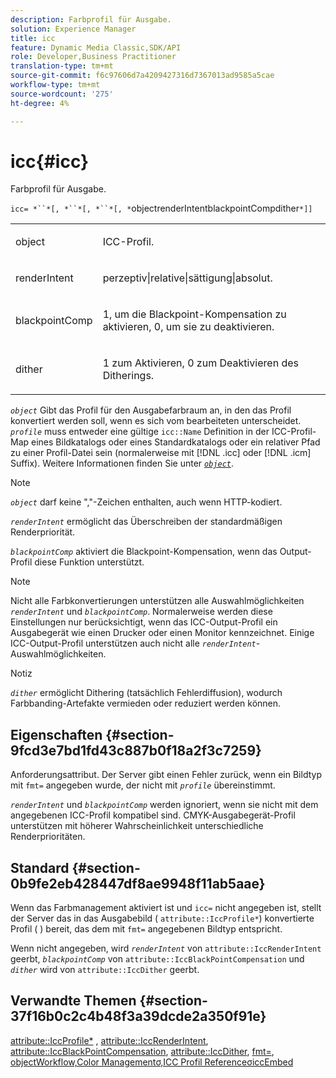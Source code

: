 ```yaml
---
description: Farbprofil für Ausgabe.
solution: Experience Manager
title: icc
feature: Dynamic Media Classic,SDK/API
role: Developer,Business Practitioner
translation-type: tm+mt
source-git-commit: f6c97606d7a4209427316d7367013ad9585a5cae
workflow-type: tm+mt
source-wordcount: '275'
ht-degree: 4%

---
```



# icc{#icc}

Farbprofil für Ausgabe.

`icc= *``*[, *``*[, *``*[, *`objectrenderIntentblackpointCompdither`*]]`

<table id="simpletable_AC20916999004CDCBBB9888B3A8FB0A7"> 
 <tr class="strow"> 
  <td class="stentry"> <p><span class="codeph"> <span class="varname"> object</span> </span> </p></td> 
  <td class="stentry"> <p>ICC-Profil. </p></td> 
 </tr> 
 <tr class="strow"> 
  <td class="stentry"> <p><span class="codeph"> <span class="varname"> renderIntent</span></span> </p></td> 
  <td class="stentry"> <p><span class="codeph"> perzeptiv|relative|sättigung|absolut</span>. </p></td> 
 </tr> 
 <tr class="strow"> 
  <td class="stentry"> <p><span class="codeph"> <span class="varname"> blackpointComp</span></span> </p></td> 
  <td class="stentry"> <p>1, um die Blackpoint-Kompensation zu aktivieren, 0, um sie zu deaktivieren. </p></td> 
 </tr> 
 <tr class="strow"> 
  <td class="stentry"> <p><span class="codeph"> <span class="varname"> dither</span></span> </p></td> 
  <td class="stentry"> <p>1 zum Aktivieren, 0 zum Deaktivieren des Ditherings. </p></td> 
 </tr> 
</table>

*`object`* Gibt das Profil für den Ausgabefarbraum an, in den das Profil konvertiert werden soll, wenn es sich vom bearbeiteten unterscheidet. *`profile`* muss entweder eine gültige  `icc::Name` Definition in der ICC-Profil-Map eines Bildkatalogs oder eines Standardkatalogs oder ein relativer Pfad zu einer Profil-Datei sein (normalerweise mit  [!DNL .icc] oder  [!DNL .icm] Suffix). Weitere Informationen finden Sie unter [ *`object`*](../../../../../is-api/http-ref/image-serving-api-ref/c-http-protocol-reference/c-data-types/r-object.md#reference-2591bd24548d462782c68d138ef795a0).

>[!NOTE]
>
>*`object`* darf keine &quot;,&quot;-Zeichen enthalten, auch wenn HTTP-kodiert.

*`renderIntent`* ermöglicht das Überschreiben der standardmäßigen Renderpriorität.

*`blackpointComp`* aktiviert die Blackpoint-Kompensation, wenn das Output-Profil diese Funktion unterstützt.

>[!NOTE]
>
>Nicht alle Farbkonvertierungen unterstützen alle Auswahlmöglichkeiten *`renderIntent`* und *`blackpointComp`*. Normalerweise werden diese Einstellungen nur berücksichtigt, wenn das ICC-Output-Profil ein Ausgabegerät wie einen Drucker oder einen Monitor kennzeichnet. Einige ICC-Output-Profil unterstützen auch nicht alle *`renderIntent`*-Auswahlmöglichkeiten.

Notiz

*`dither`* ermöglicht Dithering (tatsächlich Fehlerdiffusion), wodurch Farbbanding-Artefakte vermieden oder reduziert werden können.

## Eigenschaften {#section-9fcd3e7bd1fd43c887b0f18a2f3c7259}

Anforderungsattribut. Der Server gibt einen Fehler zurück, wenn ein Bildtyp mit `fmt=` angegeben wurde, der nicht mit *`profile`* übereinstimmt.

*`renderIntent`* und  *`blackpointComp`* werden ignoriert, wenn sie nicht mit dem angegebenen ICC-Profil kompatibel sind. CMYK-Ausgabegerät-Profil unterstützen mit höherer Wahrscheinlichkeit unterschiedliche Renderprioritäten.

## Standard {#section-0b9fe2eb428447df8ae9948f11ab5aae}

Wenn das Farbmanagement aktiviert ist und `icc=` nicht angegeben ist, stellt der Server das in das Ausgabebild ( `attribute::IccProfile*`) konvertierte Profil ( ) bereit, das dem mit `fmt=` angegebenen Bildtyp entspricht.

Wenn nicht angegeben, wird *`renderIntent`* von `attribute::IccRenderIntent` geerbt, *`blackpointComp`* von `attribute::IccBlackPointCompensation` und *`dither`* wird von `attribute::IccDither` geerbt.

## Verwandte Themen {#section-37f16b0c2c4b48f3a39dcde2a350f91e}

[attribute::IccProfile*](../../../../../is-api/image-catalog/image-serving-api-ref/c-image-catalog-reference/c-attributes-reference/r-iccprofilecmyk.md#reference-db89f9dac33e447cadb359ec1ba27ee0) ,  [attribute::IccRenderIntent](../../../../../is-api/image-catalog/image-serving-api-ref/c-image-catalog-reference/c-attributes-reference/r-iccrenderintent.md#reference-012f207f28bd4406a5368d23ed95a51f),  [attribute::IccBlackPointCompensation](../../../../../is-api/image-catalog/image-serving-api-ref/c-image-catalog-reference/c-attributes-reference/r-iccblackpointcompensation.md#reference-357626375ee140d1807f0c05171c733f),  [attribute::IccDither](../../../../../is-api/image-catalog/image-serving-api-ref/c-image-catalog-reference/c-attributes-reference/r-iccdither.md#reference-914d0d0567364246b4016d45c0ada85b),  [fmt=](../../../../../is-api/http-ref/image-serving-api-ref/c-http-protocol-reference/c-command-reference/r-is-http-fmt.md#reference-cdf10043423b45ba9fe15157fb3ae37a),  [ ](../../../../../is-api/http-ref/image-serving-api-ref/c-http-protocol-reference/c-data-types/r-object.md#reference-2591bd24548d462782c68d138ef795a0)  [ ](../../../../../is-api/http-ref/image-serving-api-ref/c-http-protocol-reference/c-syntax-and-features/r-color-management.md#reference-c7e4a72d589145189f7e4bcb6b4544d7)  [ ](../../../../../is-api/image-catalog/image-serving-api-ref/c-image-catalog-reference/c-icc-profile-map-reference/c-icc-profile-map-reference.md#concept-57b9148ce55249cd825cb7ee19ed057c)  [objectWorkflow,Color Managementσ,ICC Profil ReferenceσiccEmbed](../../../../../is-api/http-ref/image-serving-api-ref/c-http-protocol-reference/c-command-reference/r-iccembed.md#reference-e3b774fb322046a2a6dde3a7bab5583e)
